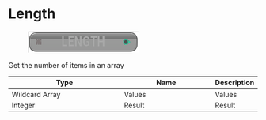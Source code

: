 # Length

<div align="left" data-full-width="false">

<figure><img src="Length.png" alt=""><figcaption></figcaption></figure>

</div>

Get the number of items in an array

<table>
<thead><tr><th width="250">Type</th><th width="200">Name</th><th>Description</th></tr></thead>
<tbody>
<tr><td>Wildcard Array</td><td>Values</td><td>Values</td></tr>
<tr><td>Integer</td><td>Result</td><td>Result</td></tr>
</tbody>
</table>